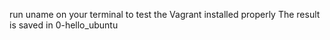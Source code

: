 run uname on your terminal to test the Vagrant installed properly The result is saved in 0-hello_ubuntu
